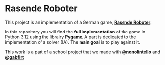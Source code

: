 # Rasende Roboter

This project is an implementation of a German game, [**Rasende Roboter**](https://en.wikipedia.org/wiki/Ricochet_Robots).

In this repository you will find the **full implementation** of the game in Python 3.12 using the librairy [**Pygame**](https://www.pygame.org/news). A part is dedicated to the implementation of a solver (IA). The **main goal** is to play against it. 

This work is a part of a school project that we made with [**@nonolintello**](https://github.com/nonolintello) and [**@gabflrt**](https://github.com/gabflrt)

